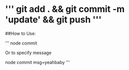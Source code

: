 '''
git add . &amp;&amp; git commit -m 'update' &amp;&amp; git push
'''
======

##How to Use:

'''
node commit

Or to specify message

node commit msg=yeahbaby
'''

